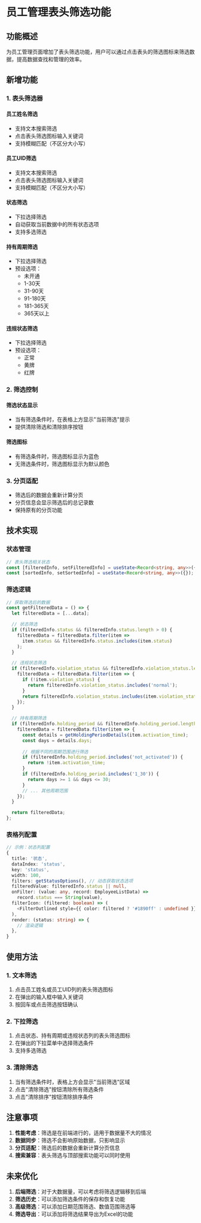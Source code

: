 # 员工管理表头筛选功能

## 功能概述

为员工管理页面增加了表头筛选功能，用户可以通过点击表头的筛选图标来筛选数据，提高数据查找和管理的效率。

## 新增功能

### 1. 表头筛选器

#### 员工姓名筛选
- 支持文本搜索筛选
- 点击表头筛选图标输入关键词
- 支持模糊匹配（不区分大小写）

#### 员工UID筛选
- 支持文本搜索筛选
- 点击表头筛选图标输入关键词
- 支持模糊匹配（不区分大小写）

#### 状态筛选
- 下拉选择筛选
- 自动获取当前数据中的所有状态选项
- 支持多选筛选

#### 持有周期筛选
- 下拉选择筛选
- 预设选项：
  - 未开通
  - 1-30天
  - 31-90天
  - 91-180天
  - 181-365天
  - 365天以上

#### 违规状态筛选
- 下拉选择筛选
- 预设选项：
  - 正常
  - 黄牌
  - 红牌

### 2. 筛选控制

#### 筛选状态显示
- 当有筛选条件时，在表格上方显示"当前筛选"提示
- 提供清除筛选和清除排序按钮

#### 筛选图标
- 有筛选条件时，筛选图标显示为蓝色
- 无筛选条件时，筛选图标显示为默认颜色

### 3. 分页适配

- 筛选后的数据会重新计算分页
- 分页信息会显示筛选后的总记录数
- 保持原有的分页功能

## 技术实现

### 状态管理
```typescript
// 表头筛选相关状态
const [filteredInfo, setFilteredInfo] = useState<Record<string, any>>({});
const [sortedInfo, setSortedInfo] = useState<Record<string, any>>({});
```

### 筛选逻辑
```typescript
// 获取筛选后的数据
const getFilteredData = () => {
  let filteredData = [...data];

  // 状态筛选
  if (filteredInfo.status && filteredInfo.status.length > 0) {
    filteredData = filteredData.filter(item => 
      item.status && filteredInfo.status.includes(item.status)
    );
  }

  // 违规状态筛选
  if (filteredInfo.violation_status && filteredInfo.violation_status.length > 0) {
    filteredData = filteredData.filter(item => {
      if (!item.violation_status) {
        return filteredInfo.violation_status.includes('normal');
      }
      return filteredInfo.violation_status.includes(item.violation_status.status);
    });
  }

  // 持有周期筛选
  if (filteredInfo.holding_period && filteredInfo.holding_period.length > 0) {
    filteredData = filteredData.filter(item => {
      const details = getHoldingPeriodDetails(item.activation_time);
      const days = details.days;
      
      // 根据不同的周期范围进行筛选
      if (filteredInfo.holding_period.includes('not_activated')) {
        return !item.activation_time;
      }
      if (filteredInfo.holding_period.includes('1_30')) {
        return days >= 1 && days <= 30;
      }
      // ... 其他周期范围
    });
  }

  return filteredData;
};
```

### 表格列配置
```typescript
// 示例：状态列配置
{
  title: '状态',
  dataIndex: 'status',
  key: 'status',
  width: 100,
  filters: getStatusOptions(), // 动态获取状态选项
  filteredValue: filteredInfo.status || null,
  onFilter: (value: any, record: EmployeeListData) => 
    record.status === String(value),
  filterIcon: (filtered: boolean) => (
    <FilterOutlined style={{ color: filtered ? '#1890ff' : undefined }} />
  ),
  render: (status: string) => {
    // 渲染逻辑
  },
}
```

## 使用方法

### 1. 文本筛选
1. 点击员工姓名或员工UID列的表头筛选图标
2. 在弹出的输入框中输入关键词
3. 按回车或点击筛选按钮确认

### 2. 下拉筛选
1. 点击状态、持有周期或违规状态列的表头筛选图标
2. 在弹出的下拉菜单中选择筛选条件
3. 支持多选筛选

### 3. 清除筛选
1. 当有筛选条件时，表格上方会显示"当前筛选"区域
2. 点击"清除筛选"按钮清除所有筛选条件
3. 点击"清除排序"按钮清除排序条件

## 注意事项

1. **性能考虑**：筛选是在前端进行的，适用于数据量不大的情况
2. **数据同步**：筛选不会影响原始数据，只影响显示
3. **分页适配**：筛选后的数据会重新计算分页信息
4. **搜索兼容**：表头筛选与顶部搜索功能可以同时使用

## 未来优化

1. **后端筛选**：对于大数据量，可以考虑将筛选逻辑移到后端
2. **筛选历史**：可以添加筛选条件的保存和恢复功能
3. **高级筛选**：可以添加日期范围筛选、数值范围筛选等
4. **筛选导出**：可以添加将筛选结果导出为Excel的功能 
